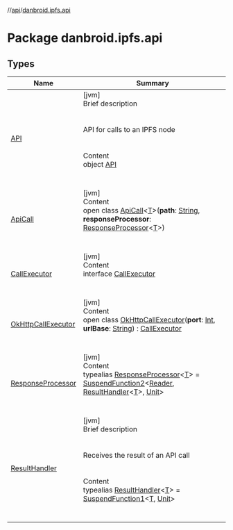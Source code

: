 //[api](../index.md)/[danbroid.ipfs.api](index.md)



# Package danbroid.ipfs.api  


## Types  
  
|  Name|  Summary| 
|---|---|
| [API](-a-p-i/index.md)| [jvm]  <br>Brief description  <br><br><br>API for calls to an IPFS node<br><br>  <br>Content  <br>object [API](-a-p-i/index.md)  <br><br><br>
| [ApiCall](-api-call/index.md)| [jvm]  <br>Content  <br>open class [ApiCall](-api-call/index.md)<[T](-api-call/index.md)>(**path**: [String](https://kotlinlang.org/api/latest/jvm/stdlib/kotlin/-string/index.html), **responseProcessor**: [ResponseProcessor](index.md#danbroid.ipfs.api/ResponseProcessor///PointingToDeclaration/)<[T](-api-call/index.md)>)  <br><br><br>
| [CallExecutor](-call-executor/index.md)| [jvm]  <br>Content  <br>interface [CallExecutor](-call-executor/index.md)  <br><br><br>
| [OkHttpCallExecutor](-ok-http-call-executor/index.md)| [jvm]  <br>Content  <br>open class [OkHttpCallExecutor](-ok-http-call-executor/index.md)(**port**: [Int](https://kotlinlang.org/api/latest/jvm/stdlib/kotlin/-int/index.html), **urlBase**: [String](https://kotlinlang.org/api/latest/jvm/stdlib/kotlin/-string/index.html)) : [CallExecutor](-call-executor/index.md)  <br><br><br>
| [ResponseProcessor](index.md#danbroid.ipfs.api/ResponseProcessor///PointingToDeclaration/)| [jvm]  <br>Content  <br>typealias [ResponseProcessor](index.md#danbroid.ipfs.api/ResponseProcessor///PointingToDeclaration/)<[T](index.md#danbroid.ipfs.api/ResponseProcessor///PointingToDeclaration/)> = [SuspendFunction2](https://kotlinlang.org/api/latest/jvm/stdlib/kotlin.coroutines/-suspend-function2/index.html)<[Reader](https://docs.oracle.com/javase/8/docs/api/java/io/Reader.html), [ResultHandler](index.md#danbroid.ipfs.api/ResultHandler///PointingToDeclaration/)<[T](index.md#danbroid.ipfs.api/ResponseProcessor///PointingToDeclaration/)>, [Unit](https://kotlinlang.org/api/latest/jvm/stdlib/kotlin/-unit/index.html)>  <br><br><br>
| [ResultHandler](index.md#danbroid.ipfs.api/ResultHandler///PointingToDeclaration/)| [jvm]  <br>Brief description  <br><br><br>Receives the result of an API call<br><br>  <br>Content  <br>typealias [ResultHandler](index.md#danbroid.ipfs.api/ResultHandler///PointingToDeclaration/)<[T](index.md#danbroid.ipfs.api/ResultHandler///PointingToDeclaration/)> = [SuspendFunction1](https://kotlinlang.org/api/latest/jvm/stdlib/kotlin.coroutines/-suspend-function1/index.html)<[T](index.md#danbroid.ipfs.api/ResultHandler///PointingToDeclaration/), [Unit](https://kotlinlang.org/api/latest/jvm/stdlib/kotlin/-unit/index.html)>  <br><br><br>

